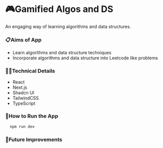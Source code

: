 # 🎮Gamified Algos and DS 

An engaging way of learning algorithms and data structures.

### 📋Aims of App

- Learn algorithms and data structure techniques
- Incorporate algorithms and data structure into Leetcode like problems

### 👩‍💻Technical Details

- React
- Next.js
- Shadcn UI
- TailwindCSS
- TypeScript

### 🔧How to Run the App

```bash
  npm run dev
```

### 💭Future Improvements
